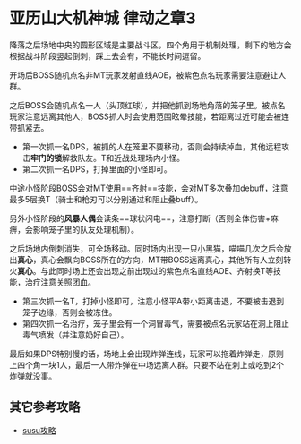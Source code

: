 # 亚历山大机神城 律动之章3

降落之后场地中央的圆形区域是主要战斗区，四个角用于机制处理，剩下的地方会根据战斗阶段竖起倒刺，踩上去会有<Status :id="1466" name="刺伤" />，不能长时间逗留。

开场后BOSS随机点名<Role name="tank" /><Role name="healer" /><Role name="dps" />非MT玩家发射直线AOE，被紫色点名玩家需要注意避让人群。

之后BOSS会随机点名一人（头顶红球），并把他抓到场地角落的笼子里。被点名玩家注意远离其他人，BOSS抓人时会使用范围眩晕技能，若距离过近可能会被连带抓紧去。

- 第一次抓一名<Role name="dps" />DPS，被抓的人在笼里不要移动，否则会持续掉血，其他<Role name="ranged" /><Role name="magic" />远程攻击**牢门的锁**解救队友。T和近战处理场内小怪。
- 第二次抓一名<Role name="dps" />DPS，打掉里面的小怪即可。

中途小怪阶段BOSS会对<Role name="tank" />MT使用==齐射==技能，会对MT多次叠加<Status :id="657" name="物理受伤加重" />debuff，注意最多5层<Role name="tank" />换T（骑士和枪刃可以分别通过<Action name="神圣领域" />和<Action name="超火流星" />阻止叠buff）。

另外小怪阶段的**风暴人偶**会读条==球状闪电==，注意打断（否则全体伤害+麻痹，会影响笼子里的队友处理机制）。

之后场地内倒刺消失，可全场移动。同时场内出现一只小黑猫，喵喵几次之后会放出**真心**，真心会飘向BOSS所在的方向，<Role name="tank" />MT带BOSS远离真心，其他<Role name="healer" /><Role name="dps" />所有人立刻转火**真心**。与此同时场上还会出现之前出现过的紫色点名直线AOE、齐射换T等技能，<Role name="healer" />治疗注意关照团血。

- 第三次抓一名<Role name="tank" />T，打掉小怪即可，注意小怪平A带小距离击退，不要被击退到笼子边缘，否则会被冻住。
- 第四次抓一名<Role name="healer" />治疗，笼子里会有一个洞冒毒气，需要被点名玩家站在洞上阻止毒气喷发（并注意奶好自己）。

最后如果DPS特别慢的话，场地上会出现炸弹连线，玩家可以拖着炸弹走，原则上四个角一块1人，最后一人带炸弹在中场远离人群。只要不站在刺上或吃到2个炸弹就没事。

## 其它参考攻略

* [susu攻略](https://www.ffxiv.cn/detail/article/4)